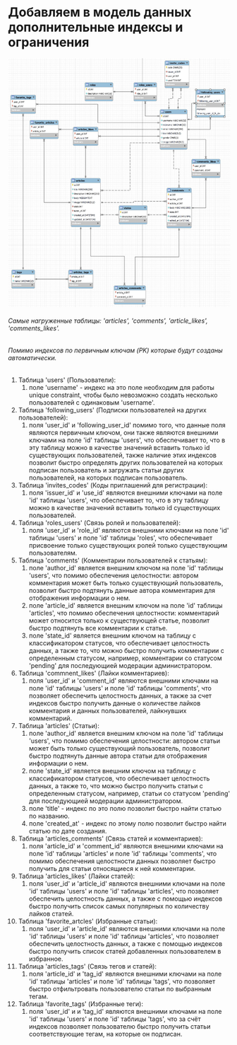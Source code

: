 # Добавляем в модель данных дополнительные индексы и ограничения

![Модель](https://github.com/Stern-Ritter/Databases/blob/homework-2/Model.jpg?raw=true)

###### Самые нагруженные таблицы: 'articles', 'comments', 'article_likes', 'comments_likes'.

###### Помимо индексов по первичным ключам (PK) которые будут созданы автоматически.

1. Таблица 'users' (Пользователи):
   1. поле 'username' - индекс на это поле необходим для работы unique constraint, чтобы было невозможно создать несколько пользователей с одинаковым 'username'.
1. Таблица 'following_users' (Подписки пользователей на других пользователей):
   1. поля 'user_id' и 'following_user_id' помимо того, что данные поля являются первичным ключом, они также являются внешними ключами на поле 'id' таблицы 'users', что обеспечивает то, что в эту таблицу можно в качестве значений вставить только id существующих пользователей, также наличие этих индексов позволит быстро определять других пользователей на которых подписан пользователь и загружать статьи других пользователей, на которых подписан пользователь.
1. Таблица 'invites_codes' (Коды приглашений для регистрации):
   1. поля 'issuer_id' и 'use_id' являются внешними ключами на поле 'id' таблицы 'users', что обеспечивает то, что в эту таблицу можно в качестве значений вставить только id существующих пользователей.
1. Таблица 'roles_users' (Связь ролей и пользователей):
   1. поля 'user_id' и 'role_id' являются внешними ключами на поле 'id' таблицы 'users' и поле 'id' таблицы 'roles', что обеспечивает присвоение только существующих ролей только существующим пользователям.
1. Таблица 'comments' (Комментарии пользователей к статьям):
   1. поле 'author_id' является внешним ключом на поле 'id' таблицы 'users', что помимо обеспечения целостности: автором комментария может быть только существующий пользователь, позволит быстро подтянуть данные автора комментария для отображения информации о нем.
   2. поле 'article_id' является внешним ключом на поле 'id' таблицы 'articles', что помимо обеспечения целостности: комментарий может относится только к существующей статье, позволит быстро подтянуть все комментарии к статье.
   3. поле 'state_id' является внешним ключом на таблицу с классификатором статусов, что обеспечивает целостность данных, а также то, что можно быстро получить комментарии с определенным статусом, например, комментарии со статусом 'pending' для последующией модерации администратором.
1. Таблица 'commnent_likes' (Лайки комментариев):
   1. поля 'user_id' и 'comment_id' являются внешними ключами на поле 'id' таблицы 'users' и поле 'id' таблицы 'comments', что позволяет обеспечить целостность данных, а также за счет индексов быстро получить данные о количестве лайков комментария и данных пользователей, лайкнувших комментарий.
1. Таблица 'articles' (Статьи):
   1. поле 'author_id' является внешним ключом на поле 'id' таблицы 'users', что помимо обеспечения целостности: автором статьи может быть только существующий пользователь, позволит быстро подтянуть данные автора статьи для отображения информации о нем.
   1. поле 'state_id' является внешним ключом на таблицу с классификатором статусов, что обеспечивает целостность данных, а также то, что можно быстро получить статьи с определенным статусом, например, статьи со статусом 'pending' для последующией модерации администратором.
   1. поле 'title' - индекс по это полю позволит быстро найти статью по названию.
   1. поле 'created_at' - индекс по этому полю позволит быстро найти статью по дате создания.
1. Таблица 'articles_comments' (Связь статей и комментариев):
   1. поля 'article_id' и 'comment_id' являются внешними ключами на поле 'id' таблицы 'articles' и поле 'id' таблицы 'comments', что помимо обеспечения целостности данных позволяет быстро получить для статьи относящиеся к ней комментарии. 
1. Таблица 'articles_likes' (Лайки статей):
   1. поля 'user_id' и 'article_id' являются внешними ключами на поле 'id' таблицы 'users' и поле 'id' таблицы 'articles', что позволяет обеспечить целостность данных, а также с помощью индексов быстро получить список самых популярных по количеству лайков статей.
1. Таблица 'favorite_artcles' (Избранные статьи):
   1. поля 'user_id' и 'article_id' являются внешними ключами на поле 'id' таблицы 'users' и поле 'id' таблицы 'articles', что позволяет обеспечить целостность данных, а также с помощью индексов быстро получить список статей добавленных пользователем в избранное.
1. Таблица 'articles_tags' (Связь тегов и статей):
   1. поля 'article_id' и 'tag_id' являются внешними ключами на поле 'id' таблицы 'articles' и поле 'id' таблицы 'tags', что позволяет быстро отфильтровать пользователю статьи по выбранным тегам.
1. Таблица 'favorite_tags' (Избранные теги):
   1. поля 'user_id' и  и 'tag_id' являются внешними ключами на поле 'id' таблицы 'users' и поле 'id' таблицы 'tags', что за счёт индексов позволяет пользователю быстро получить статьи соответствующие тегам, на которые он подписан.